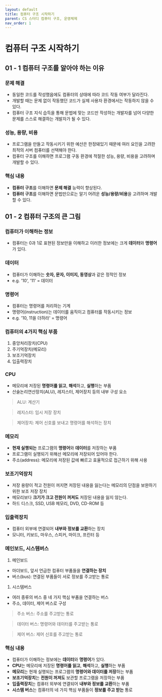 ```yaml
---
layout: default
title: 컴퓨터 구조 시작하기
parent: CS 스터디 컴퓨터 구조, 운영체제
nav_order: 1
---
```


# 컴퓨터 구조 시작하기

## 01 - 1 컴퓨터 구조를 알아야 하는 이유

### 문제 해결
- 동일한 코드를 작성했음에도 컴퓨터의 상태에 따라 코드 작동 여부가 달라진다.
- 개발할 때는 문제 없이 작동했던 코드가 실제 사용자 환경에서는 작동하지 않을 수 있다.
- 컴퓨터 구조 지식 습득을 통해 문법에 맞는 코드만 작성하는 개발자를 넘어 다양한 문제를 스스로 해결하는 개발자가 될 수 있다.

### 성능, 용량, 비용
- 프로그램을 만들고 작동시키기 위한 예산은 한정돼있기 때문에 여러 요인을 고려한 최적의 서버 컴퓨터를 선택해야 한다.
- 컴퓨터 구조를 이해하면 프로그램 구동 환경에 적절한 성능, 용량, 비용을 고려하며 개발할 수 있다.

### 핵심 내용
- **컴퓨터 구조**를 이해하면 **문제 해결** 능력이 향상된다.
- **컴퓨터 구조**를 이해하면 문법만으로는 알기 어려운 **성능/용량/비용**을 고려하며 개발할 수 있다.
 
## 01 - 2 컴퓨터 구조의 큰 그림

### 컴퓨터가 이해하는 정보
- 컴퓨터는 0과 1로 표현된 정보만을 이해하고 이러한 정보에는 크게 **데이터**와 **명령어** 가 있다.

### 데이터
- 컴퓨터가 이해하는 **숫자, 문자, 이미지, 동영상**과 같은 정적인 정보
- e.g. '10', '11' = 데이터

### 명령어
- 컴퓨터는 명령어를 처리하는 기계
- 명령어(instruction)는 데이터를 움직이고 컴퓨터를 작동시키는 정보
- e.g. '10, 11을 더하라' = 명령어

### 컴퓨터의 4가지 핵심 부품
1. 중앙처리장치(CPU)
1. 주기억장치(메모리)
1. 보조기억장치
1. 입출력장치

### CPU 
- 메모리에 저장된 **명령어를 읽고**, **해석**하고, **실행**하는 부품
- 산술논리연산장치(ALU), 레지스터, 제어장치 등의 내부 구성 요소

> ALU: 계산기

> 레지스터: 임시 저장 장치

> 제어장치: 제어 신호를 보내고 명령어를 해석하는 장치

### 메모리
- **현재 실행되는** 프로그램의 **명령어**와 **데이터**를 저장하는 부품
- 프로그램이 실행되기 위해선 메모리에 저장되어 있어야 한다.
- 주소(address): 메모리에 저장된 값에 빠르고 효율적으로 접근하기 위해 사용

### 보조기억장치
- 저장 용량이 적고 전원이 꺼지면 저장된 내용을 잃는다는 메모리의 단점을 보완하기 위한 보조 저장 장치
- 메모리보다 **크기가 크고 전원이 꺼져도** 저장된 내용을 잃지 않는다.
- 하드 디스크, SSD, USB 메모리, DVD, CD-ROM 등

### 입출력장치
- 컴퓨터 외부에 연결되어 **내부와 정보를 교환**하는 장치
- 모니터, 키보드, 마우스, 스피커, 마이크, 프린터 등

### 메인보드, 시스템버스
1. 메인보드
- 마더보드, 앞서 언급한 컴퓨터 부품들을 **연결하는 장치**
- 버스(bus): 연결된 부품들이 서로 정보를 주고받는 통로

1. 시스템버스
- 여러 종류의 버스 중 네 가지 핵심 부품을 연결하는 버스
- 주소, 데이터, 제어 버스로 구성
> 주소 버스: 주소를 주고받는 통로

> 데이터 버스: 명령어와 데이터를 주고받는 통로

> 제어 버스: 제어 신호를 주고받는 통로


### 핵심 내용
- 컴퓨터가 이해하는 정보에는 **데이터**와 **명령어**가 있다.
- **CPU**는 메모리에 저장된 **명령어를 읽고**, **해석**하고, **실행**하는 부품
- **메모리**는 현재 실행되는 프로그램의 **명령어와 데이터를 저장**하는 부품
- **보조기억장치**는 **전원이 꺼져도** 보관할 프로그램을 저장하는 부품
- **입출력장치**는 컴퓨터 외부에 연결되어 **내부와 정보를 교환**하는 부품
- **시스템 버스**는 컴퓨터의 네 가지 핵심 부품들이 **정보를 주고 받는** 통로
